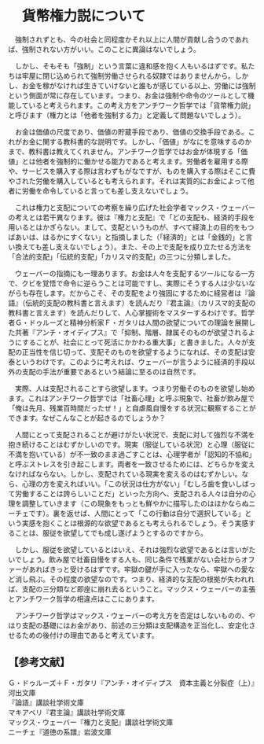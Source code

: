 # 　貨幣権力説について

　強制されずとも、今の社会と同程度かそれ以上に人間が貢献し合うのであれば、強制されない方がいい。このことに異論はないでしょう。

　しかし、そもそも「強制」という言葉に違和感を抱く人もいるはずです。私たちは牢屋に閉じ込められて強制労働させられる奴隷ではありませんから。しかし、お金を稼がなければ生きていけないと誰もが感じている以上、労働には強制という側面が常に存在しています。つまり、お金は強制や命令のツールとして機能していると考えられます。この考え方をアンチワーク哲学では「貨幣権力説」と呼びます（権力とは「他者を強制する力」と定義して問題ないでしょう）。

　お金は価値の尺度であり、価値の貯蔵手段であり、価値の交換手段である。これがお金に関する教科書的な説明です。しかし、「価値」がなにを意味するのかまで、教科書は教えてくれません。アンチワーク哲学ではお金が体現する「価値」とは他者を強制的に働かせる能力であると考えます。労働者を雇用する際や、サービスを購入する際は言わずもがなですが、ものを購入する際はそこに費やされた労働を購入しているとも考えられます。それは実質的にお金によって他者に労働を命令していると言っても差し支えないでしょう。

　これは権力と支配についての考察を繰り広げた社会学者マックス・ウェーバーの考えとは若干異なります。彼は『権力と支配』で「どの支配も、経済的手段を用いるとはかぎらない。まして、支配というものが、すべて経済上の目的をもつばあいは、はるかにすくない」と指摘しました（「経済的」とは「金銭的」と言い換えても差し支えないでしょう）。また、その上で支配を成り立たせる方法を「合法的支配」「伝統的支配」「カリスマ的支配」の三つに分類しました。

　ウェーバーの指摘にも一理あります。お金は人々を支配するツールになる一方で、クビを覚悟で命令に逆らうことは可能ですし、実際にそうする人は少ないながらも存在します。だからこそ、その支配をより強固にするために経営者は『論語』（伝統的支配の教科書と言えます）を読んだり『君主論』（カリスマ的支配の教科書と言えます）を読んだりして、人心掌握術をマスターするわけです。哲学者Ｇ・ドゥルーズと精神分析家Ｆ・ガタリは人間の欲望についての理論を展開した共著『アンチ・オイディプス』で「抑制、階層、隷属そのものが欲望されるようにすることが、社会にとって死活にかかわる重大事」と書きました。人々が支配の正当性を信じ切って、支配そのものを欲望するようになれば、その支配は安泰というわけです。このように考えれば、ウェーバーが言うように経済的手段以外の支配の手法が重要であるという結論に至るのは自然です。

　実際、人は支配されることすら欲望します。つまり労働そのものを欲望し始めます。これはアンチワーク哲学では「社畜心理」と呼ぶ現象で、社畜が飲み屋で「俺は先月、残業百時間だったぜ！」と自虐風自慢をする状況に観察することができます。なぜこんなことが起きるのでしょうか？

　人間にとって支配されることが避けがたい状況で、支配に対して強烈な不満を抱き続けることはむずかしいのです。現実（服従している状況）と心理（服従に不満を抱いている）が不一致のまま過ごすことは、心理学者が「認知的不協和」と呼ぶストレスを引き起こします。両者を一致させるためには、どちらかを変えなければならない。しかし、支配されている現実を変えるのはむずかしい。なら、心理の方を変えればいい。「この状況は仕方がない」「むしろ歯を食いしばって労働することは誇らしいことだ」といった方向へ、支配される人々は自分の心理を調整していきます（この現象をもっとも鮮やかに描写したのはほかならぬニーチェです）。裏を返せば、人間にとって「この行動は自分で選択している」という実感を抱くことは根源的な欲望であるとも考えられるでしょう。そう実感することは、服従を欲望してでも成し遂げようとするのですから。

　しかし、服従を欲望しているとはいえ、それは強烈な欲望であるとは言いがたいでしょう。飲み屋で社畜自慢をする人も、同じ条件で残業がない会社からオファーがあればきっと受けるはずです。牢獄の鍵が手に入ったなら、牢獄への愛など消し飛ぶ。その程度の欲望なのです。つまり、経済的な支配の根拠が失われれば、支配の三分類など即座に崩れ去るということ。マックス・ウェーバーの主張とアンチワーク哲学の相違点はここにあります。

　アンチワーク哲学はマックス・ウェーバーの考え方を否定はしないものの、やはり支配の基礎にはお金があり、前述の三分類は支配構造を正当化し、安定化させるための後付けの理由であると考えています。

## 【参考文献】
Ｇ・ドゥルーズ＋Ｆ・ガタリ『アンチ・オイディプス　資本主義と分裂症（上）』河出文庫<br>
『論語』講談社学術文庫<br>
マキアベリ『君主論』講談社学術文庫<br>
マックス・ウェーバー『権力と支配』講談社学術文庫<br>
ニーチェ『道徳の系譜』岩波文庫